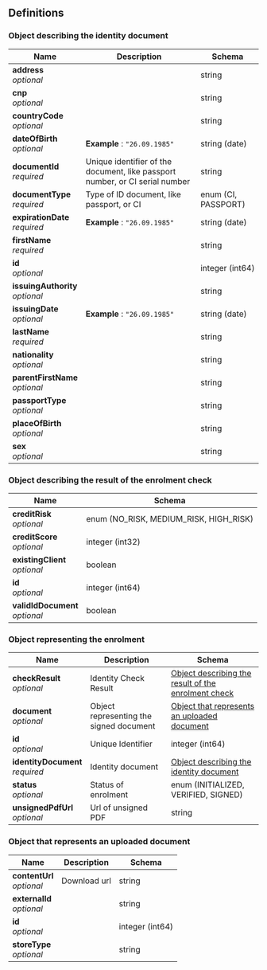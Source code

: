 
<a name="definitions"></a>
## Definitions

<a name="object-describing-the-identity-document"></a>
### Object describing the identity document

|Name|Description|Schema|
|---|---|---|
|**address**  <br>*optional*||string|
|**cnp**  <br>*optional*||string|
|**countryCode**  <br>*optional*||string|
|**dateOfBirth**  <br>*optional*|**Example** : `"26.09.1985"`|string (date)|
|**documentId**  <br>*required*|Unique identifier of the document, like passport number, or CI serial number|string|
|**documentType**  <br>*required*|Type of ID document, like passport, or CI|enum (CI, PASSPORT)|
|**expirationDate**  <br>*required*|**Example** : `"26.09.1985"`|string (date)|
|**firstName**  <br>*required*||string|
|**id**  <br>*optional*||integer (int64)|
|**issuingAuthority**  <br>*optional*||string|
|**issuingDate**  <br>*optional*|**Example** : `"26.09.1985"`|string (date)|
|**lastName**  <br>*required*||string|
|**nationality**  <br>*optional*||string|
|**parentFirstName**  <br>*optional*||string|
|**passportType**  <br>*optional*||string|
|**placeOfBirth**  <br>*optional*||string|
|**sex**  <br>*optional*||string|


<a name="object-describing-the-result-of-the-enrolment-check"></a>
### Object describing the result of the enrolment check

|Name|Schema|
|---|---|
|**creditRisk**  <br>*optional*|enum (NO_RISK, MEDIUM_RISK, HIGH_RISK)|
|**creditScore**  <br>*optional*|integer (int32)|
|**existingClient**  <br>*optional*|boolean|
|**id**  <br>*optional*|integer (int64)|
|**validIdDocument**  <br>*optional*|boolean|


<a name="object-representing-the-enrolment"></a>
### Object representing the enrolment

|Name|Description|Schema|
|---|---|---|
|**checkResult**  <br>*optional*|Identity Check Result|[Object describing the result of the enrolment check](#object-describing-the-result-of-the-enrolment-check)|
|**document**  <br>*optional*|Object representing the signed document|[Object that represents an uploaded document](#object-that-represents-an-uploaded-document)|
|**id**  <br>*optional*|Unique Identifier|integer (int64)|
|**identityDocument**  <br>*required*|Identity document|[Object describing the identity document](#object-describing-the-identity-document)|
|**status**  <br>*optional*|Status of enrolment|enum (INITIALIZED, VERIFIED, SIGNED)|
|**unsignedPdfUrl**  <br>*optional*|Url of unsigned PDF|string|


<a name="object-that-represents-an-uploaded-document"></a>
### Object that represents an uploaded document

|Name|Description|Schema|
|---|---|---|
|**contentUrl**  <br>*optional*|Download url|string|
|**externalId**  <br>*optional*||string|
|**id**  <br>*optional*||integer (int64)|
|**storeType**  <br>*optional*||string|